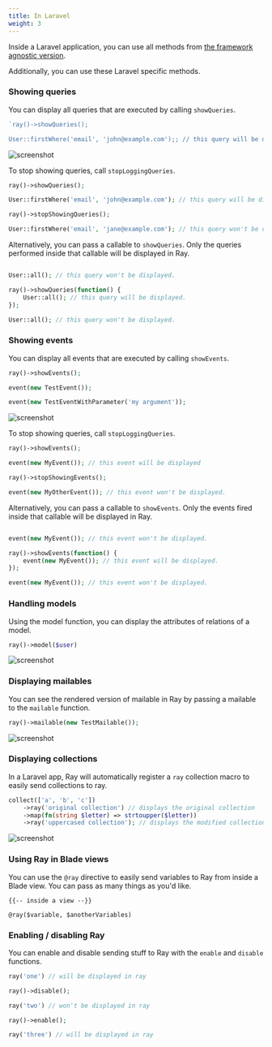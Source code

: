 ```yaml
---
title: In Laravel
weight: 3
---
```


Inside a Laravel application, you can use all methods from [the framework agnostic version](/docs/ray/v1/usage/in-a-framework-agnostic-project).

Additionally, you can use these Laravel specific methods.

### Showing queries

You can display all queries that are executed by calling `showQueries`.

```php
`ray()->showQueries();

User::firstWhere('email', 'john@example.com');; // this query will be displayed in Ray.`
```

![screenshot](/docs/ray/v1/images/query.jpg)

To stop showing queries, call `stopLoggingQueries`.

```php
ray()->showQueries();

User::firstWhere('email', 'john@example.com'); // this query will be displayed.

ray()->stopShowingQueries();

User::firstWhere('email', 'jane@example.com'); // this query won't be displayed.
```

Alternatively, you can pass a callable to `showQueries`. Only the queries performed inside that callable will be displayed in Ray.

```php

User::all(); // this query won't be displayed.

ray()->showQueries(function() {
    User::all(); // this query will be displayed.
});

User::all(); // this query won't be displayed.
```

### Showing events

You can display all events that are executed by calling `showEvents`.

```php
ray()->showEvents();

event(new TestEvent());

event(new TestEventWithParameter('my argument'));
```

![screenshot](/docs/ray/v1/images/event.jpg)

To stop showing queries, call `stopLoggingQueries`.

```php
ray()->showEvents();

event(new MyEvent()); // this event will be displayed

ray()->stopShowingEvents();

event(new MyOtherEvent()); // this event won't be displayed.
```

Alternatively, you can pass a callable to `showEvents`. Only the events fired inside that callable will be displayed in Ray.

```php

event(new MyEvent()); // this event won't be displayed.

ray()->showEvents(function() {
    event(new MyEvent()); // this event will be displayed.
});

event(new MyEvent()); // this event won't be displayed.
```

### Handling models

Using the model function, you can display the attributes of relations of a model.

```php
ray()->model($user)
```

![screenshot](/docs/ray/v1/images/model.jpg)

### Displaying mailables

You can see the rendered version of mailable in Ray by passing a mailable to the `mailable` function.

```php
ray()->mailable(new TestMailable());
```

![screenshot](/docs/ray/v1/images/mailable.jpg)

### Displaying collections

In a Laravel app, Ray will automatically register a `ray` collection macro to easily send collections to ray.

```php
collect(['a', 'b', 'c'])
    ->ray('original collection') // displays the original collection
    ->map(fn(string $letter) => strtoupper($letter))
    ->ray('uppercased collection'); // displays the modified collection
```

![screenshot](/docs/ray/v1/images/collection.jpg)

### Using Ray in Blade views

You can use the `@ray` directive to easily send variables to Ray from inside a Blade view. You can pass as many things as you'd like.

```blade
{{-- inside a view --}}

@ray($variable, $anotherVariables)
```

### Enabling / disabling Ray

You can enable and disable sending stuff to Ray with the `enable` and `disable` functions.

```php
ray('one') // will be displayed in ray

ray()->disable();

ray('two') // won't be displayed in ray

ray()->enable();

ray('three') // will be displayed in ray
```
